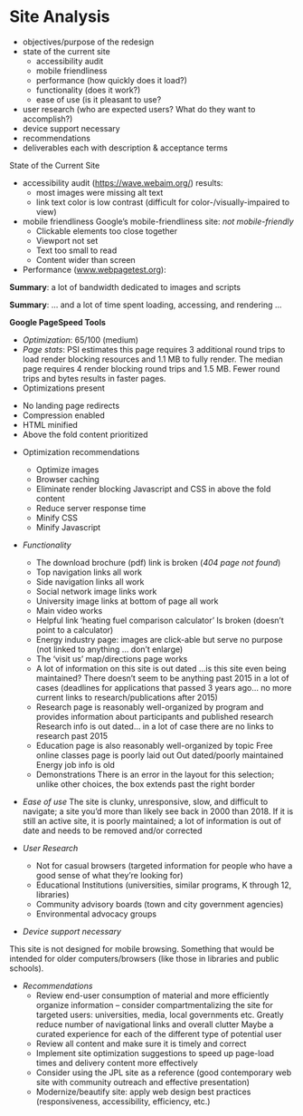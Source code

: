 # Site Analysis

+ objectives/purpose of the redesign
+ state of the current site
  -	accessibility audit
  -	mobile friendliness
  -	performance (how quickly does it load?)
  -	functionality (does it work?)
  -	ease of use (is it pleasant to use?
+	user research (who are expected users? What do they want to accomplish?)
+	device support necessary
+	recommendations
+	deliverables each with description & acceptance terms

State of the Current Site
  +	accessibility audit (https://wave.webaim.org/) results:
    - most images were missing alt text
    - link text color is low contrast (difficult for color-/visually-impaired to view)
  +	mobile friendliness
  Google’s mobile-friendliness site:  *not mobile-friendly*
    -	Clickable elements too close together
    -	Viewport not set
    -	Text too small to read
    -	Content wider than screen
  +	Performance
    (www.webpagetest.org):
 
**Summary**: a lot of bandwidth dedicated to images and scripts 

**Summary**: … and a lot of time spent loading, accessing, and rendering … 

**Google PageSpeed Tools**
*	*Optimization*: 65/100 (medium)
*	*Page stats*: PSI estimates this page requires 3 additional round trips to load render blocking resources and 1.1 MB to fully render.     The median page requires 4 render blocking round trips and 1.5 MB. Fewer round trips and bytes results in faster pages.
*	Optimizations present
  +	No landing page redirects
  +	Compression enabled
  +	HTML minified
  +	Above the fold content prioritized
  *	Optimization recommendations
    -	Optimize images
    -	Browser caching
    -	Eliminate render blocking Javascript and CSS in above the fold content
    -	Reduce server response time
    -	Minify CSS
    -	Minify Javascript
  *	*Functionality*
    -	The download brochure (pdf) link is broken (*404 page not found*)
    -	Top navigation links all work
    -	Side navigation links all work
    -	Social network image links work
    -	University image links at bottom of page all work
    -	Main video works
    -	Helpful link ‘heating fuel comparison calculator’ Is broken (doesn’t point to a calculator)
    -	Energy industry page: images are click-able but serve no purpose (not linked to anything … don’t enlarge)
    -	The ‘visit us’ map/directions page works
    -	A lot of information on this site is out dated …is this site even being maintained? There doesn’t seem to be anything past 2015 in
      a lot of cases (deadlines for applications that passed 3 years ago… no more current links to research/publications after 2015)
    -	Research page is reasonably well-organized by program and provides information about participants and published research
      Research info is out dated… in a lot of case there are no links to research past 2015
    -	Education page is also reasonably well-organized by topic
      Free online classes page is poorly laid out
      Out dated/poorly maintained
      Energy job info is old
    -	Demonstrations
      There is an error in the layout for this selection; unlike other choices, the box extends past the right border

*	*Ease of use*
  The site is clunky, unresponsive, slow, and difficult to navigate; a site you’d more than likely see back in 2000 than 2018. If it is   still an active site, it is poorly maintained; a lot of information is out of date and needs to be removed and/or corrected

  *	*User Research*
    -	Not for casual browsers (targeted information for people who have a good sense of what they’re looking for)
    -	Educational Institutions (universities, similar programs, K through 12, libraries)
    -	Community advisory boards (town and city government agencies)
    -	Environmental advocacy groups

*	*Device support necessary*

  This site is not designed for mobile browsing. Something that would be intended for older computers/browsers (like those in libraries   and public schools).

  *	*Recommendations*
    -	Review end-user consumption of material and more efficiently organize information – consider compartmentalizing the site for 
      targeted users: universities, media, local governments etc. 
      Greatly reduce number of navigational links and overall clutter
      Maybe a curated experience for each of the different type of potential user
    -	Review all content and make sure it is timely and correct
    -	Implement site optimization suggestions to speed up page-load times and delivery content more effectively
    -	Consider using the JPL site as a reference (good contemporary web site with community outreach and effective presentation)
    -	Modernize/beautify site: apply web design best practices (responsiveness, accessibility, efficiency, etc.)


